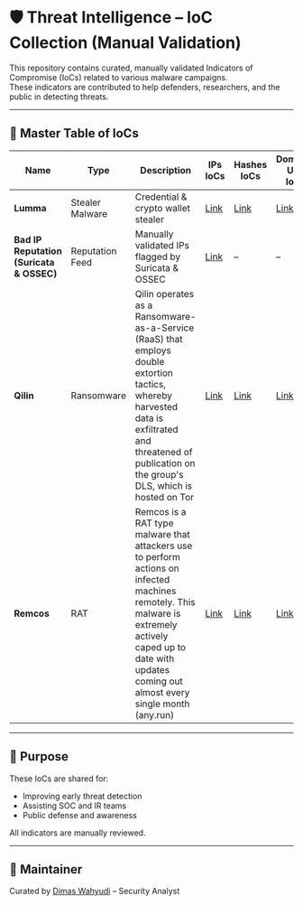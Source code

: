 # 🛡️ Threat Intelligence – IoC Collection (Manual Validation)

This repository contains curated, manually validated Indicators of Compromise (IoCs) related to various malware campaigns.  
These indicators are contributed to help defenders, researchers, and the public in detecting threats.

---

## 📘 Master Table of IoCs

| Name      | Type             | Description                             | IPs IoCs              | Hashes IoCs              | Domain-URL IoCs         | Last Validated |
|-----------|------------------|-----------------------------------------|------------------------|------------------------|--------------------------|----------------|
| **Lumma** | Stealer Malware| Credential & crypto wallet stealer | [Link](https://github.com/dimaswahyudi7/IoC-Collections/blob/main/Lumma%20Stealer/ips.txt) | [Link](https://github.com/dimaswahyudi7/IoC-Collections/blob/main/Lumma%20Stealer/hashes) | [Link](https://github.com/dimaswahyudi7/IoC-Collections/blob/main/Lumma%20Stealer/domain-urls.txt) | May 2025|
| **Bad IP Reputation (Suricata & OSSEC)** | Reputation Feed | Manually validated IPs flagged by Suricata & OSSEC | [Link](https://github.com/dimaswahyudi7/IoC-Collections/blob/main/Bad%20IP%20Reputation/ips.txt) | – | – | May 2025 |
| **Qilin** | Ransomware | Qilin operates as a Ransomware-as-a-Service (RaaS) that employs double extortion tactics, whereby harvested data is exfiltrated and threatened of publication on the group's DLS, which is hosted on Tor | [Link](https://github.com/dimaswahyudi7/IoC-Collections/blob/main/Qilin/ips) | [Link](https://github.com/dimaswahyudi7/IoC-Collections/blob/main/Qilin/hashes) | [Link](https://github.com/dimaswahyudi7/IoC-Collections/blob/main/Qilin/domain-urls) | May 2025|
| **Remcos** | RAT | Remcos is a RAT type malware that attackers use to perform actions on infected machines remotely. This malware is extremely actively caped up to date with updates coming out almost every single month (any.run) | [Link](https://github.com/dimaswahyudi7/IoC-Collections/blob/main/Remcos/ips) | [Link](https://github.com/dimaswahyudi7/IoC-Collections/blob/main/Remcos/hashes) | [Link](https://github.com/dimaswahyudi7/IoC-Collections/blob/main/Remcos/domain-urls) | May 2025|

---

## 🙌 Purpose
These IoCs are shared for:
- Improving early threat detection
- Assisting SOC and IR teams
- Public defense and awareness

All indicators are manually reviewed.

---

## 🙋 Maintainer
Curated by [Dimas Wahyudi](https://www.linkedin.com/in/dimaswahyudi/) – Security Analyst
